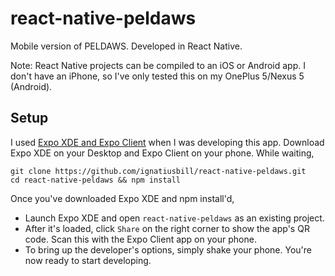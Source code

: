 # react-native-peldaws
Mobile version of PELDAWS. Developed in React Native. 

Note: React Native projects can be compiled to an iOS or Android app. I don't have an iPhone, so I've only tested this on my OnePlus 5/Nexus 5 (Android).

## Setup

I used [Expo XDE and Expo Client](https://expo.io/tools) when I was developing this app. Download Expo XDE on your Desktop and Expo Client on your phone. While waiting,

```
git clone https://github.com/ignatiusbill/react-native-peldaws.git
cd react-native-peldaws && npm install
```

Once you've downloaded Expo XDE and npm install'd,

- Launch Expo XDE and open `react-native-peldaws` as an existing project.
- After it's loaded, click `Share` on the right corner to show the app's QR code. Scan this with the Expo Client app on your phone.
- To bring up the developer's options, simply shake your phone. You're now ready to start developing.
